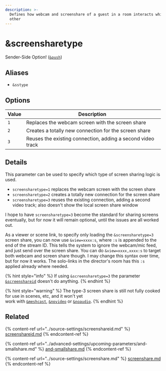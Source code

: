 ```yaml
---
description: >-
  Defines how webcam and screenshare of a guest in a room interacts which each
  other
---
```


# \&screensharetype

Sender-Side Option! ([`&push`](../source-settings/push.md))

## Aliases

* `&sstype`

## Options

| Value | Description                                                 |
| ----- | ----------------------------------------------------------- |
| `1`   | Replaces the webcam screen with the screen share            |
| `2`   | Creates a totally new connection for the screen share       |
| `3`   | Reuses the existing connection, adding a second video track |

## Details

This parameter can be used to specify which type of screen sharing logic is used.

* `screensharetype=1` replaces the webcam screen with the screen share
* `screensharetype=2` creates a totally new connection for the screen share
* `screensharetype=3` reuses the existing connection, adding a second video track; also doesn't show the local screen share window

I hope to have `screensharetype=3` become the standard for sharing screens eventually, but for now it will remain optional, until the issues are all worked out.

As a viewer or scene link, to specify only loading the `&screensharetype=3` screen share, you can now use `&view=xxxx:s`, where `:s` is appended to the end of the stream ID. This tells the system to ignore the webcam/mic feed, and just send over the screen share. You can do `&view=xxxx,xxxx:s` to target both webcam and screen share though. I may change this syntax over time, but for now it works. The solo-links in the director's room has this `:s` applied already where needed.

{% hint style="info" %}
If using `&screensharetype=3` the parameter [`&screenshareid`](../source-settings/screenshareid.md) doesn't do anything.
{% endhint %}

{% hint style="warning" %}
The type-3 screen share is still not fully cooked for use in scenes, etc, and it won't yet \
work with [`&meshcast`](and-meshcast.md), [`&novideo`](../advanced-settings/video-parameters/novideo-1.md) or [`&noaudio`](../advanced-settings/view-parameters/noaudio.md).
{% endhint %}

## Related

{% content-ref url="../source-settings/screenshareid.md" %}
[screenshareid.md](../source-settings/screenshareid.md)
{% endcontent-ref %}

{% content-ref url="../advanced-settings/upcoming-parameters/and-smallshare.md" %}
[and-smallshare.md](../advanced-settings/upcoming-parameters/and-smallshare.md)
{% endcontent-ref %}

{% content-ref url="../source-settings/screenshare.md" %}
[screenshare.md](../source-settings/screenshare.md)
{% endcontent-ref %}
